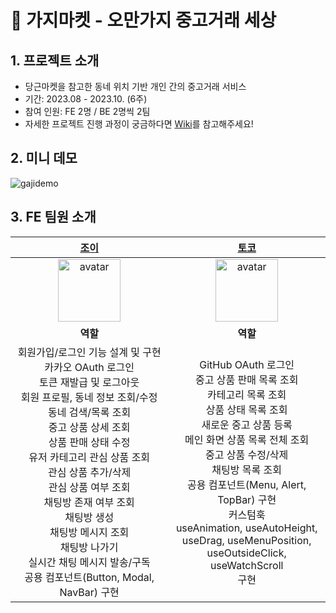 # 🍆 가지마켓 - 오만가지 중고거래 세상

## 1. 프로젝트 소개
- 당근마켓을 참고한 동네 위치 기반 개인 간의 중고거래 서비스
- 기간: 2023.08 - 2023.10. (6주)
- 참여 인원: FE 2명 / BE 2명씩 2팀
- 자세한 프로젝트 진행 과정이 궁금하다면 [Wiki](https://github.com/masters2023-project-team05-second-hand/second-hand-max-fe/wiki)를 참고해주세요!

## 2. 미니 데모
![gajidemo](https://github.com/masters2023-project-team05-second-hand/second-hand-max-fe/assets/101464713/c68f4162-b3a6-4ecc-859d-1d260a5eda4c)

## 3. FE 팀원 소개

|[조이](https://github.com/youzysu) | [토코](https://github.com/aaaz425) |
| :---: | :---: |
| <img src="https://avatars.githubusercontent.com/u/111998760?v=4" width=100 height=100 alt="avatar"/> | <img src="https://avatars.githubusercontent.com/u/101464713?v=4" width=100 height=100 alt="avatar"/> | 
| **역할** | **역할** |
| 회원가입/로그인 기능 설계 및 구현 <br /> 카카오 OAuth 로그인 <br /> 토큰 재발급 및 로그아웃 <br /> 회원 프로필, 동네 정보 조회/수정 <br /> 동네 검색/목록 조회 <br />  중고 상품 상세 조회 <br /> 상품 판매 상태 수정 <br /> 유저 카테고리 관심 상품 조회 <br /> 관심 상품 추가/삭제 <br /> 관심 상품 여부 조회 <br /> 채팅방 존재 여부 조회 <br /> 채팅방 생성 <br /> 채팅방 메시지 조회 <br /> 채팅방 나가기 <br /> 실시간 채팅 메시지 발송/구독 <br /> 공용 컴포넌트(Button, Modal, NavBar) 구현 | GitHub OAuth 로그인 <br /> 중고 상품 판매 목록 조회 <br /> 카테고리 목록 조회 <br /> 상품 상태 목록 조회 <br /> 새로운 중고 상품 등록 <br /> 메인 화면 상품 목록 전체 조회 <br /> 중고 상품 수정/삭제 <br /> 채팅방 목록 조회 <br /> 공용 컴포넌트(Menu, Alert, TopBar) 구현 <br /> 커스텀훅<br />useAnimation, useAutoHeight,<br /> useDrag, useMenuPosition,<br />useOutsideClick, useWatchScroll<br />구현|
